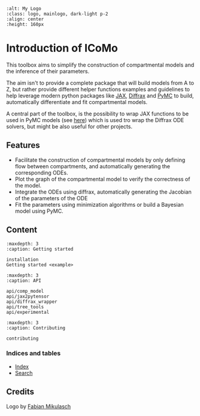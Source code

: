 
```{image} https://raw.githubusercontent.com/Priesemann-Group/icomo/main/docs/images/icomo_logo250px.png
:alt: My Logo
:class: logo, mainlogo, dark-light p-2
:align: center
:height: 160px
```

# Introduction of ICoMo

This toolbox aims to simplify the construction of compartmental models and the inference of their parameters.

The aim isn't to provide a complete package that will build models from A to Z, but rather
provide different helper functions examples and guidelines to help leverage modern python
packages like [JAX](https://jax.readthedocs.io/en/latest/),
[Diffrax](https://docs.kidger.site/diffrax/) and
[PyMC](https://www.pymc.io/welcome.html) to build, automatically differentiate and fit
compartmental models.


A central part of the toolbox, is the possibility to wrap JAX functions to be
used in PyMC models (see [here](api/jax2pytensor)) which
is used tro wrap the Diffrax ODE solvers, but might be also useful for other projects.

## Features

* Facilitate the construction of compartmental models by only defining flow between compartments, and
  automatically generating the corresponding ODEs.
* Plot the graph of the compartmental model to verify the correctness of the model.
* Integrate the ODEs using diffrax, automatically generating the Jacobian of the parameters of the ODE
* Fit the parameters using minimization algorithms or build a Bayesian model using PyMC.

## Content

```{toctree}
:maxdepth: 3
:caption: Getting started

installation
Getting started <example>
```

```{toctree}
:maxdepth: 3
:caption: API

api/comp_model
api/jax2pytensor
api/diffrax_wrapper
api/tree_tools
api/experimental
```

```{toctree}
:maxdepth: 3
:caption: Contributing

contributing
```


### Indices and tables

* [Index](genindex)
* [Search](search)

## Credits

Logo by [Fabian Mikulasch](https://scholar.google.com/citations?user=ZWWBIoUAAAAJ&hl=en)
